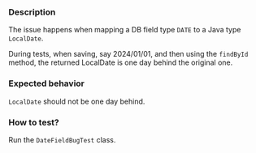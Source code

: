 ### Description

The issue happens when mapping a DB field type `DATE` to a Java type `LocalDate`.

During tests, when saving, say 2024/01/01, and then using the `findById` method, the returned LocalDate is one day
behind the original one.

### Expected behavior

`LocalDate` should not be one day behind.

### How to test?

Run the `DateFieldBugTest` class.